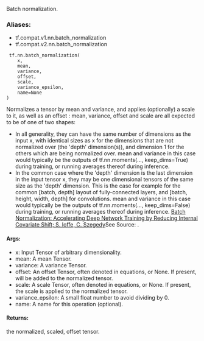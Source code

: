 Batch normalization.
### Aliases:
- tf.compat.v1.nn.batch_normalization
- tf.compat.v2.nn.batch_normalization

```
 tf.nn.batch_normalization(
    x,
    mean,
    variance,
    offset,
    scale,
    variance_epsilon,
    name=None
)
```
Normalizes a tensor by mean and variance, and applies (optionally) a scale to it, as well as an offset :
mean, variance, offset and scale are all expected to be of one of two shapes:
- In all generality, they can have the same number of dimensions as the input x, with identical sizes as x for the dimensions that are not normalized over (the 'depth' dimension(s)), and dimension 1 for the others which are being normalized over. mean and variance in this case would typically be the outputs of tf.nn.moments(..., keep_dims=True) during training, or running averages thereof during inference.
- In the common case where the 'depth' dimension is the last dimension in the input tensor x, they may be one dimensional tensors of the same size as the 'depth' dimension. This is the case for example for the common [batch, depth] layout of fully-connected layers, and [batch, height, width, depth] for convolutions. mean and variance in this case would typically be the outputs of tf.nn.moments(..., keep_dims=False) during training, or running averages thereof during inference.
[Batch Normalization: Accelerating Deep Network Training by Reducing Internal Covariate Shift; S. Ioffe, C. Szegedy](http://arxiv.org/abs/1502.03167)See Source: .

#### Args:
- x: Input Tensor of arbitrary dimensionality.
- mean: A mean Tensor.
- variance: A variance Tensor.
- offset: An offset Tensor, often denoted
in equations, or None. If present, will be added to the normalized tensor.
- scale: A scale Tensor, often denoted
in equations, or None. If present, the scale is applied to the normalized tensor.
- variance_epsilon: A small float number to avoid dividing by 0.
- name: A name for this operation (optional).
#### Returns:
the normalized, scaled, offset tensor.
